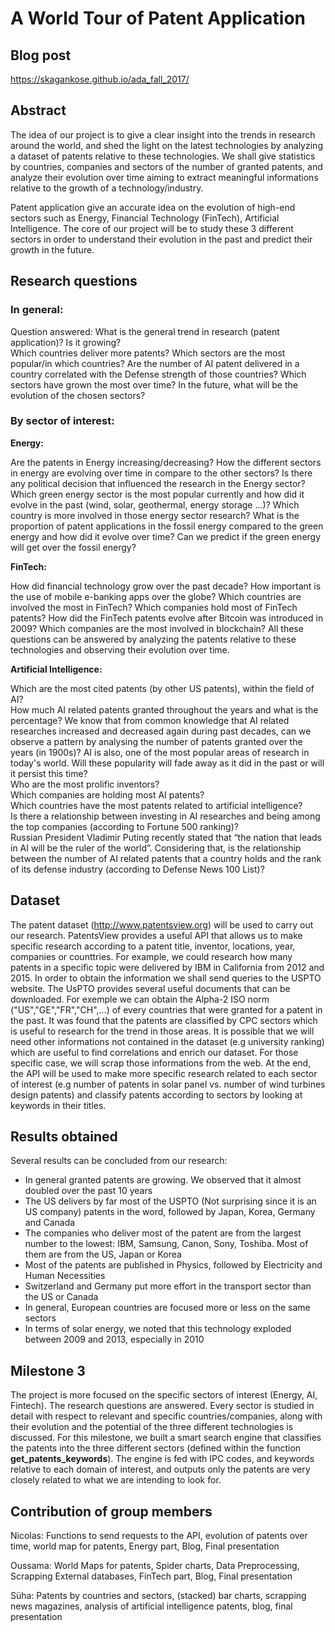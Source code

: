 # A World Tour of Patent Application

## Blog post

https://skagankose.github.io/ada_fall_2017/

## Abstract
The idea of our project is to give a clear insight into the trends in research around the world, and shed the light on the latest technologies by analyzing a dataset of patents relative to these technologies. We shall give statistics by countries, companies and sectors of the number of granted patents, and analyze their evolution over time aiming to extract meaningful informations relative to the growth of a technology/industry.

Patent application give an accurate idea on the evolution of high-end sectors such as Energy, Financial Technology (FinTech), Artificial Intelligence. The core of our project will be to study these 3 different sectors in order to understand their evolution in the past and predict their growth in the future.

## Research questions
### In general:

Question answered:
What is the general trend in research (patent application)? Is it growing?  
Which countries deliver more patents?
Which sectors are the most popular/in which countries?
Are the number of AI patent delivered in a country correlated with the Defense strength of those countries?
Which sectors have grown the most over time?
In the future, what will be the evolution of the chosen sectors?

### By sector of interest:

**Energy:**

Are the patents in Energy increasing/decreasing?
How the different sectors in energy are evolving over time in compare to the other sectors?
Is there any political decision that influenced the research in the Energy sector?
Which green energy sector is the most popular currently and how did it evolve in the past (wind, solar, geothermal, energy storage …)?
Which country is more involved in those energy sector research?
What is the proportion of patent applications in the fossil energy compared to the green energy and how did it evolve over time?
Can we predict if the green energy will get over the fossil energy?

**FinTech:**

How did financial technology grow over the past decade?
How important is the use of mobile e-banking apps over the globe?
Which countries are involved the most in FinTech? Which companies hold most of FinTech patents?
How did the FinTech patents evolve after Bitcoin was introduced in 2009?
Which companies are the most involved in blockchain?
All these questions can be answered by analyzing the patents relative to these technologies and observing their evolution over time.

**Artificial Intelligence:**

Which are the most cited patents (by other US patents), within the field of AI?<br/>
How much AI related patents granted throughout the years and what is the percentage? We know that from common knowledge that AI related researches increased and decreased again during past decades, can we observe a pattern by analysing the number of patents granted over the years (in 1900s)? AI is also, one of the most popular areas of research in today's world. Will these popularity will fade away as it did in the past or will it persist this time?<br/>
Who are the most prolific inventors?<br/>
Which companies are holding most AI patents?<br/>
Which countries have the most patents related to artificial intelligence?<br/>
Is there a relationship between investing in AI researches and being among the top companies (according to Fortune 500 ranking)?<br/>
Russian President Vladimir Puting recently stated that “the nation that leads in AI will be the ruler of the world”. Considering that, is the relationship between the number of AI related patents that a country holds and the rank of its defense industry (according to Defense News 100 List)?

## Dataset
The patent dataset (http://www.patentsview.org) will be used to carry out our research. PatentsView provides a useful API that allows us to make specific research according to a patent title, inventor, locations, year, companies or counttries. For example, we could research how many patents in a specific topic were delivered by IBM in California from 2012 and 2015. In order to obtain the information we shall send queries to the USPTO website. The UsPTO provides several useful documents that can be downloaded. For exemple we can obtain the Alpha-2 ISO norm ("US","GE","FR","CH",...) of every countries that were granted for a patent in the past. It was found that the patents are classified by CPC sectors which is useful to research for the trend in those areas.
It is possible that we will need other informations not contained in the dataset (e.g university ranking) which are useful to find correlations and enrich our dataset. For those specific case, we will scrap those informations from the web. At the end, the API will be used to make more specific research related to each sector of interest (e.g number of patents in solar panel vs. number of wind turbines design patents) and classify patents according to sectors by looking at keywords in their titles.

## Results obtained
Several results can be concluded from our research:
  - In general granted patents are growing. We observed that it almost doubled over the past 10 years
  - The US delivers by far most of the USPTO (Not surprising since it is an US company) patents in the word, followed by Japan, Korea,    Germany and Canada
  - The companies who deliver most of the patent are from the largest number to the lowest: IBM, Samsung, Canon, Sony, Toshiba. Most of     them are from the US, Japan or Korea
  - Most of the patents are published in Physics, followed by Electricity and Human Necessities
  - Switzerland and Germany put more effort in the transport sector than the US or Canada
  - In general, European countries are focused more or less on the same sectors
  - In terms of solar energy, we noted that this technology exploded between 2009 and 2013, especially in 2010

## Milestone 3
The project is more focused on the specific sectors of interest (Energy, AI, Fintech). The research questions are answered. Every sector is studied in detail with respect to relevant and specific countries/companies, along with their evolution and the potential of the three different technologies is discussed. For this milestone, we built a smart search engine that classifies the patents into the three different sectors (defined within the function **get_patents_keywords**). The engine is fed with IPC codes, and keywords relative to each domain of interest, and outputs only the patents are very closely related to what we are intending to look for.

## Contribution of group members
Nicolas: Functions to send requests to the API, evolution of patents over time, world map for patents, Energy part, Blog, Final presentation

Oussama: World Maps for patents, Spider charts, Data Preprocessing, Scrapping External databases, FinTech part, Blog, Final presentation

Süha: Patents by countries and sectors, (stacked) bar charts, scrapping news magazines, analysis of artificial intelligence patents, blog, final presentation
